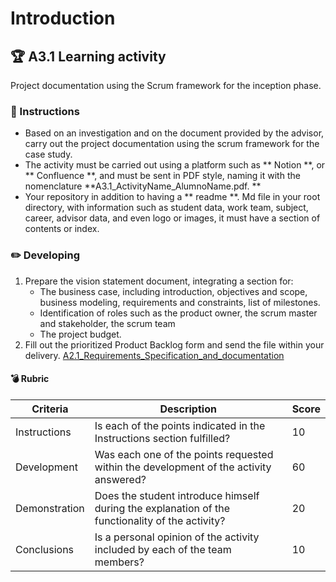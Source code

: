 # Introduction

## :trophy: A3.1 Learning activity

Project documentation using the Scrum framework for the inception phase.
### :blue_book: Instructions

- Based on an investigation and on the document provided by the advisor, carry out the project documentation using the scrum framework for the case study.
- The activity must be carried out using a platform such as ** Notion **, or ** Confluence **, and must be sent in PDF style, naming it with the nomenclature **A3.1_ActivityName_AlumnoName.pdf. **
- Your repository in addition to having a ** readme **. Md file in your root directory, with information such as student data, work team, subject, career, advisor data, and even logo or images, it must have a section of contents or index.

### :pencil2: Developing

1. Prepare the vision statement document, integrating a section for:
   + The business case, including introduction, objectives and scope, business modeling, requirements and constraints, list of milestones.
   + Identification of roles such as the product owner, the scrum master and stakeholder, the scrum team
   + The project budget.
2. Fill out the prioritized Product Backlog form and send the file within your delivery.
[A2.1_Requirements_Specification_and_documentation](https://github.com/Merari-Cortes/AnalisisAvanzados/blob/main/pdf/A3.1_Scrum%20Initiation%20Phase%20Project%20Vision%20Statement.pdf)

#### :bomb: Rubric

| Criteria    | Description                                                                                | Score |
| ------------- | -------------------------------------------------------------------------------------------- | ------- |
| Instructions | Is each of the points indicated in the Instructions section fulfilled? | 10 |
| Development | Was each one of the points requested within the development of the activity answered? | 60 |
| Demonstration | Does the student introduce himself during the explanation of the functionality of the activity? | 20 |
| Conclusions | Is a personal opinion of the activity included by each of the team members? | 10 |

